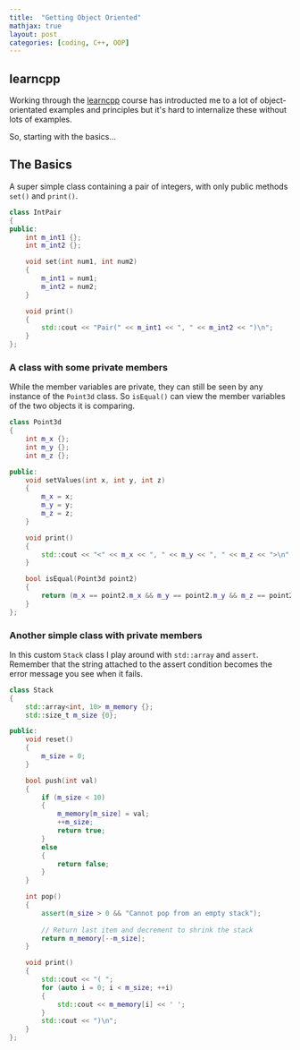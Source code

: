 ```yaml
---
title:  "Getting Object Oriented"
mathjax: true
layout: post
categories: [coding, C++, OOP] 
---
```


## learncpp

Working through the [learncpp](https://www.learncpp.com) course has introducted me to a lot of object-orientated examples and principles but it's hard to internalize these without lots of examples.

So, starting with the basics...

## The Basics

A super simple class containing a pair of integers, with only public methods `set()` and `print()`.

```cpp
class IntPair
{
public:
    int m_int1 {};
    int m_int2 {};

    void set(int num1, int num2)
    {
        m_int1 = num1;
        m_int2 = num2;
    }

    void print()
    {
        std::cout << "Pair(" << m_int1 << ", " << m_int2 << ")\n";
    }
};
```

### A class with some private members

While the member variables are private, they can still be seen by any instance of the `Point3d` class. So `isEqual()` can view the member variables of the two objects it is comparing. 

```cpp
class Point3d
{
    int m_x {};
    int m_y {};
    int m_z {};

public:
    void setValues(int x, int y, int z)
    {
        m_x = x;
        m_y = y;
        m_z = z;
    }

    void print()
    {
        std::cout << "<" << m_x << ", " << m_y << ", " << m_z << ">\n";
    }

    bool isEqual(Point3d point2)
    {
        return (m_x == point2.m_x && m_y == point2.m_y && m_z == point2.m_z);
    }
};
```

### Another simple class with private members

In this custom `Stack` class I play around with `std::array` and `assert`. Remember that the string attached to the assert condition becomes the error message you see when it fails.

```cpp
class Stack
{
    std::array<int, 10> m_memory {};
    std::size_t m_size {0};

public:
    void reset()
    {
        m_size = 0;
    }

    bool push(int val)
    {
        if (m_size < 10)
        {
            m_memory[m_size] = val;
            ++m_size;
            return true;
        }
        else
        {
            return false;
        }
    }

    int pop()
    {
        assert(m_size > 0 && "Cannot pop from an empty stack");
        
        // Return last item and decrement to shrink the stack
        return m_memory[--m_size];
    }

    void print()
    {
        std::cout << "( ";
        for (auto i = 0; i < m_size; ++i)
        {
            std::cout << m_memory[i] << ' ';
        }
        std::cout << ")\n";
    }
};
```